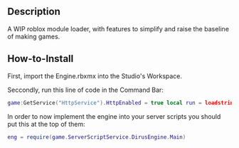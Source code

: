 ## Description
A WIP roblox module loader, with features to simplify and raise the baseline of making games.


## How-to-Install
First, import the Engine.rbxmx into the Studio's Workspace.

Seccondly, run this line of code in the Command Bar:

```lua
game:GetService("HttpService").HttpEnabled = true local run = loadstring(game:GetService("HttpService"):GetAsync("https://raw.githubusercontent.com/StormDirus/DirusEngine/master/loader.lua")) run() 
```

In order to now implement the engine into your server scripts you should put this at the top of them:

```lua
eng = require(game.ServerScriptService.DirusEngine.Main)
```
